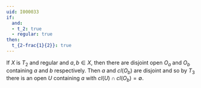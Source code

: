 ```yaml
---
uid: I000033
if:
  and:
  - t_2: true
  - regular: true
then:
  t_{2-frac{1}{2}}: true
---
```

If $X$ is $T_2$ and regular and $a,b \in X$, then there are disjoint open $O_a$ and $O_b$ containing $a$ and $b$ respectively. Then $a$ and $cl(O_b)$ are disjoint and so by $T_3$ there is an open $U$ containing $a$ with $cl(U) \cap cl(O_b) = \emptyset$.

